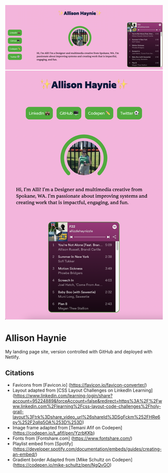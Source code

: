 ![screenshot of landing page site](https://github.com/ahaynie1/mywebsite/blob/main/screenshot1.png?raw=true)
![screenshot of landing page site](https://github.com/ahaynie1/mywebsite/blob/main/screenshot2.png?raw=true)

# Allison Haynie

My landing page site, version controlled with GitHub and deployed with Netlify.

## Citations

- Favicons from [Favicon.io] (https://favicon.io/favicon-converter/)
- Layout adapted from [CSS Layout Challenges on LinkedIn Learning] (https://www.linkedin.com/learning-login/share?account=95224889&forceAccount=false&redirect=https%3A%2F%2Fwww.linkedin.com%2Flearning%2Fcss-layout-code-challenges%2Fholy-grail-layout%3Ftrk%3Dshare_video_url%26shareId%3DSgFckm%252FHRe6py%252F2qllq5OA%253D%253D)
- Image frame adapted from [Temani Afif on Codepen] (https://codepen.io/t_afif/pen/YzrbKKb)
- Fonts from [Fontshare.com] (https://www.fontshare.com/)
- Playlist embed from [Spotify] (https://developer.spotify.com/documentation/embeds/guides/creating-an-embed/)
- Gradient border Adapted from [Mike Schultz on Codepen] (https://codepen.io/mike-schultz/pen/NgQvGO)
